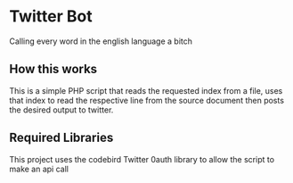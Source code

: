 # Twitter Bot
Calling every word in the english language a bitch

## How this works
This is a simple PHP script that reads the requested index from a file,
uses that index to read the respective line from the source document then posts
the desired output to twitter.

## Required Libraries
This project uses the codebird Twitter 0auth library to allow the script to
make an api call
